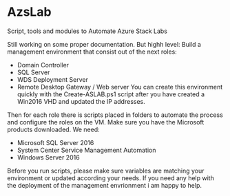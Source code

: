 # AzsLab
Script, tools and modules to Automate Azure Stack Labs

Still working on some proper documentation. But highh level:
Build a management environment that consist out of the next roles:
-   Domain Controller
-   SQL Server
-   WDS Deployment Server
-   Remote Desktop Gateway / Web server
You can create this environment quickly with the Create-ASLAB.ps1 script after you have created a Win2016 VHD and updated the IP addresses.

Then for each role there is scripts placed in folders to automate the process and configure the roles on the VM. Make sure you have the Microsoft products downloaded. We need:
-   Microsoft SQL Server 2016
-   System Center Service Management Automation
-   Windows Server 2016

Before you run scripts, please make sure variables are matching your environment or updated according your needs.
If you need any help with the deployment of the management envrionment i am happy to help.
